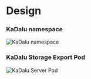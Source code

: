 # Design

### KaDalu namespace

![KaDalu namespace](namespace.png)


### KaDalu Storage Export Pod
![KaDalu Server Pod](server-pod.png)
